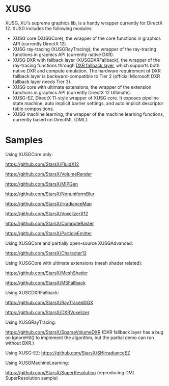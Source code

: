 # XUSG
XUSG, XU's supreme graphics lib, is a handy wrapper currently for DirectX 12. XUSG includes the following modules:

* XUSG core (XUSGCore), the wrapper of the core functions in graphics API (currently DirectX 12).
* XUSG ray-tracing (XUSGRayTracing), the wrapper of the ray-tracing functions in graphics API (currently native DXR).
* XUSG DXR with fallback layer (XUSGDXRFallback), the wrapper of the ray-tracing functions through [DXR fallback layer](https://github.com/Microsoft/DirectX-Graphics-Samples/tree/master/Libraries/D3D12RaytracingFallback), which supports both native DXR and compute emulation. The hardware requirement of DXR fallback layer is backward-compatible to Tier 2 (official Microsoft DXR fallback layer needs Tier 3).
* XUSG core with ultimate extensions, the wrapper of the extension functions in graphics API (currently DirectX 12 Ultimate).
* XUSG-EZ, DirectX 11-style wrapper of XUSG core. It exposes pipeline state machine, auto implicit barrier settings, and auto implicit descriptor table compositions.
* XUSG machine learning, the wrapper of the machine learning functions, currently based on DirectML (DML).

# Samples

Using XUSGCore only:

https://github.com/StarsX/FluidX12

https://github.com/StarsX/VolumeRender

https://github.com/StarsX/MIPGen

https://github.com/StarsX/NonuniformBlur

https://github.com/StarsX/IrradianceMap

https://github.com/StarsX/VoxelizerX12

https://github.com/StarsX/ComputeRaster

https://github.com/StarsX/ParticleEmitter

Using XUSGCore and partially open-source XUSGAdvanced:

https://github.com/StarsX/Character12

Using XUSGCore with ultimate extensions (mesh shader related):

https://github.com/StarsX/MeshShader

https://github.com/StarsX/MSFallback

Using XUSGDXRFallback:

https://github.com/StarsX/RayTracedGGX

https://github.com/StarsX/DXRVoxelizer

Using XUSGRayTracing:

https://github.com/StarsX/SparseVolumeDXR (DXR fallback layer has a bug on IgnoreHit() to implement the algorithm, but the partial demo can run without DXR.)

Using XUSG-EZ:
https://github.com/StarsX/SHIrradianceEZ

Using XUSGMachineLearning:

https://github.com/StarsX/SuperResolution (reproducing DML SuperResolution sample)

